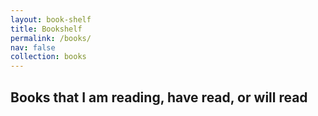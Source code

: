 ```yaml
---
layout: book-shelf
title: Bookshelf
permalink: /books/
nav: false
collection: books
---
```


## Books that I am reading, have read, or will read
